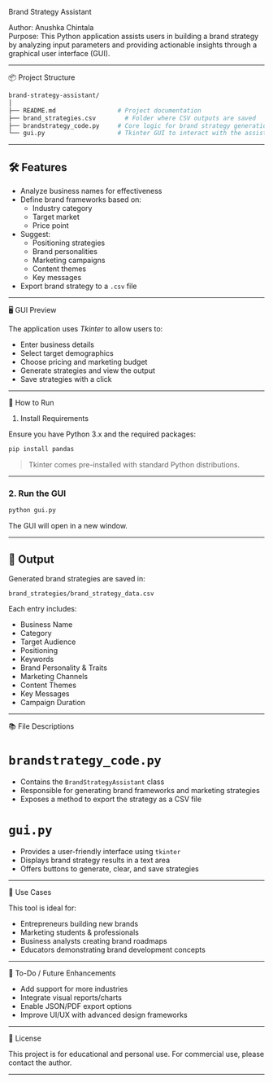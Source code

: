 Brand Strategy Assistant

Author: Anushka Chintala  
Purpose: This Python application assists users in building a brand strategy by analyzing input parameters and providing actionable insights through a graphical user interface (GUI).

---

 📦 Project Structure

```bash
brand-strategy-assistant/
│
├── README.md                 # Project documentation
├── brand_strategies.csv        # Folder where CSV outputs are saved
├── brandstrategy_code.py     # Core logic for brand strategy generation
└── gui.py                    # Tkinter GUI to interact with the assistant
```

---

## 🛠 Features

- Analyze business names for effectiveness
- Define brand frameworks based on:
  - Industry category
  - Target market
  - Price point
- Suggest:
  - Positioning strategies
  - Brand personalities
  - Marketing campaigns
  - Content themes
  - Key messages
- Export brand strategy to a `.csv` file

---

 🖥 GUI Preview

The application uses *Tkinter* to allow users to:

- Enter business details
- Select target demographics
- Choose pricing and marketing budget
- Generate strategies and view the output
- Save strategies with a click

---

 🚀 How to Run

 1. Install Requirements

Ensure you have Python 3.x and the required packages:

```bash
pip install pandas
```

> Tkinter comes pre-installed with standard Python distributions.

---

### 2. Run the GUI

```bash
python gui.py
```

The GUI will open in a new window.

---

## 💾 Output

Generated brand strategies are saved in:

```
brand_strategies/brand_strategy_data.csv
```

Each entry includes:

- Business Name
- Category
- Target Audience
- Positioning
- Keywords
- Brand Personality & Traits
- Marketing Channels
- Content Themes
- Key Messages
- Campaign Duration

---

 📚 File Descriptions

# `brandstrategy_code.py`

- Contains the `BrandStrategyAssistant` class
- Responsible for generating brand frameworks and marketing strategies
- Exposes a method to export the strategy as a CSV file

# `gui.py`

- Provides a user-friendly interface using `tkinter`
- Displays brand strategy results in a text area
- Offers buttons to generate, clear, and save strategies

---

📌 Use Cases

This tool is ideal for:

- Entrepreneurs building new brands
- Marketing students & professionals
- Business analysts creating brand roadmaps
- Educators demonstrating brand development concepts

---

 📍 To-Do / Future Enhancements

- Add support for more industries
- Integrate visual reports/charts
- Enable JSON/PDF export options
- Improve UI/UX with advanced design frameworks

---

📃 License

This project is for educational and personal use. For commercial use, please contact the author.

---------------------------------------------------------------------------------------------------------------------------------
